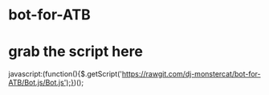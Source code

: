 # bot-for-ATB

# grab the script here
javascript:(function(){$.getScript('https://rawgit.com/dj-monstercat/bot-for-ATB/Bot.js/Bot.js');})();

